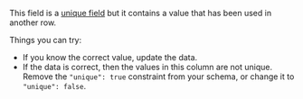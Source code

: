 This field is a [unique field](http://specs.frictionlessdata.io/json-table-schema/#field-constraints) but it contains a value that has been used in another row.

Things you can try:
- If you know the correct value, update the data.
- If the data is correct, then the values in this column are not unique. Remove the `"unique": true` constraint from your schema, or change it to `"unique": false`.
